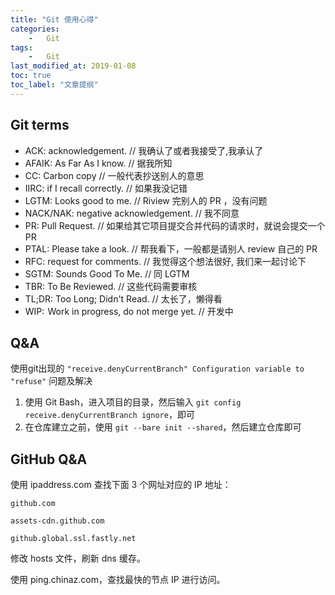 ```yaml
---
title: "Git 使用心得"
categories:
    -   Git
tags:
    -   Git
last_modified_at: 2019-01-08
toc: true
toc_label: "文章提纲"
---
```


## Git terms

-   ACK: acknowledgement. // 我确认了或者我接受了,我承认了
-   AFAIK: As Far As I know. // 据我所知
-   CC: Carbon copy // 一般代表抄送别人的意思
-   IIRC: if I recall correctly. // 如果我没记错
-   LGTM: Looks good to me. // Riview 完别人的 PR ，没有问题
-   NACK/NAK: negative acknowledgement. // 我不同意
-   PR: Pull Request. // 如果给其它项目提交合并代码的请求时，就说会提交一个 PR
-   PTAL: Please take a look. // 帮我看下，一般都是请别人 review 自己的 PR
-   RFC: request for comments. // 我觉得这个想法很好, 我们来一起讨论下
-   SGTM: Sounds Good To Me. // 同 LGTM
-   TBR: To Be Reviewed. // 这些代码需要审核
-   TL;DR: Too Long; Didn't Read. // 太长了，懒得看
-   WIP:  Work in progress, do not merge yet. // 开发中

## Q&A

使用git出现的 ` "receive.denyCurrentBranch" Configuration variable to "refuse" ` 问题及解决

1.  使用 Git Bash，进入项目的目录，然后输入 `git config receive.denyCurrentBranch ignore`，即可
2.  在仓库建立之前，使用 `git --bare init --shared`，然后建立仓库即可

## GitHub Q&A

使用 ipaddress.com 查找下面 3 个网址对应的 IP 地址：

```
github.com

assets-cdn.github.com

github.global.ssl.fastly.net
```

修改 hosts 文件，刷新 dns 缓存。

使用 ping.chinaz.com，查找最快的节点 IP 进行访问。